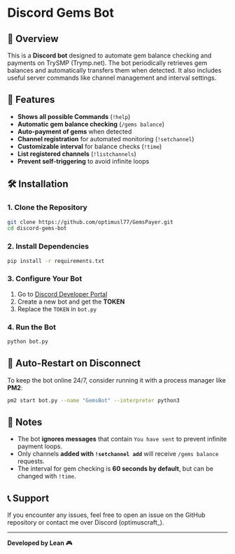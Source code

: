 # Discord Gems Bot

## 📌 Overview
This is a **Discord bot** designed to automate gem balance checking and payments on TrySMP (Trymp.net). The bot periodically retrieves gem balances and automatically transfers them when detected. It also includes useful server commands like channel management and interval settings.

## 🚀 Features
- **Shows all possible Commands** (`!help`)
- **Automatic gem balance checking** (`/gems balance`)
- **Auto-payment of gems** when detected
- **Channel registration** for automated monitoring (`!setchannel`)
- **Customizable interval** for balance checks (`!time`)
- **List registered channels** (`!listchannels`)
- **Prevent self-triggering** to avoid infinite loops

## 🛠️ Installation
### **1. Clone the Repository**
```sh
git clone https://github.com/optimusl77/GemsPayer.git
cd discord-gems-bot
```

### **2. Install Dependencies**
```sh
pip install -r requirements.txt
```

### **3. Configure Your Bot**
1. Go to [Discord Developer Portal](https://discord.com/developers/applications)
2. Create a new bot and get the **TOKEN**
3. Replace the `TOKEN` in `bot.py`

### **4. Run the Bot**
```sh
python bot.py
```


## 🔄 Auto-Restart on Disconnect
To keep the bot online 24/7, consider running it with a process manager like **PM2**:
```sh
pm2 start bot.py --name "GemsBot" --interpreter python3
```

## 📌 Notes
- The bot **ignores messages** that contain `You have sent` to prevent infinite payment loops.
- Only channels **added with `!setchannel add`** will receive `/gems balance` requests.
- The interval for gem checking is **60 seconds by default**, but can be changed with `!time`.

## 📞 Support
If you encounter any issues, feel free to open an issue on the GitHub repository or contact me over Discord (optimuscraft_).

---
**Developed by Lean** 🎮
